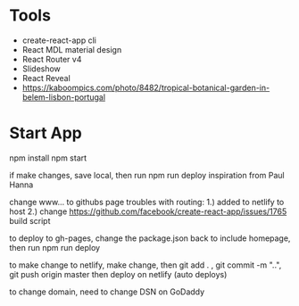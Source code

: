 
# Tools
* create-react-app cli
* React MDL material design
* React Router v4
* Slideshow
* React Reveal
* https://kaboompics.com/photo/8482/tropical-botanical-garden-in-belem-lisbon-portugal

# Start App
npm install
npm start

if make changes, save local, then run npm run deploy
inspiration from Paul Hanna

change www... to githubs page
troubles with routing:
1.) added to netlify to host
2.) change https://github.com/facebook/create-react-app/issues/1765
  build script

to deploy to gh-pages, change the package.json back to include homepage,
then run npm run deploy

to make change to netlify, make change, then git add . , git commit -m "..", git push origin master
then deploy on netlify (auto deploys)

to change domain, need to change DSN on GoDaddy 
```
